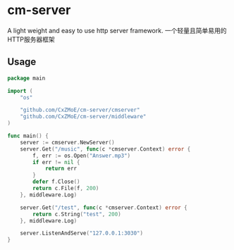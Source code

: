 # cm-server
A light weight and easy to use http server framework. 一个轻量且简单易用的HTTP服务器框架


## Usage

``` go
package main

import (
	"os"

	"github.com/CxZMoE/cm-server/cmserver"
	"github.com/CxZMoE/cm-server/middleware"
)

func main() {
	server := cmserver.NewServer()
	server.Get("/music", func(c *cmserver.Context) error {
		f, err := os.Open("Answer.mp3")
		if err != nil {
			return err
		}
		defer f.Close()
		return c.File(f, 200)
	}, middleware.Log)

	server.Get("/test", func(c *cmserver.Context) error {
		return c.String("test", 200)
	}, middleware.Log)

	server.ListenAndServe("127.0.0.1:3030")
}
```
